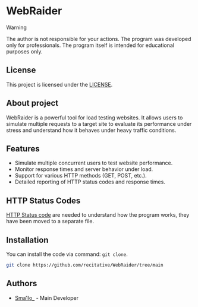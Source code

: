 # WebRaider

> [!WARNING]
> The author is not responsible for your actions. The program was developed only for professionals. The program itself is intended for educational purposes only.  

## License

This project is licensed under the [LICENSE](https://github.com/recitative/WebRaider/blob/main/LICENSE).

## About project

WebRaider is a powerful tool for load testing websites. It allows users to simulate multiple requests to a target site to evaluate its performance under stress and understand how it behaves under heavy traffic conditions.

## Features

- Simulate multiple concurrent users to test website performance.
- Monitor response times and server behavior under load.
- Support for various HTTP methods (GET, POST, etc.).
- Detailed reporting of HTTP status codes and response times.

## HTTP Status Codes

 [HTTP Status code](https://github.com/recitative/WebRaider/blob/main/HTTP_STATUS_CODES.md) are needed to understand how the program works, they have been moved to a separate file.

## Installation

You can install the code via command: ``git clone``.

```bash
git clone https://github.com/recitative/WebRaider/tree/main
```

## Authors

- [Sma1lo_](https://github.com/Sma1lo) - Main Developer